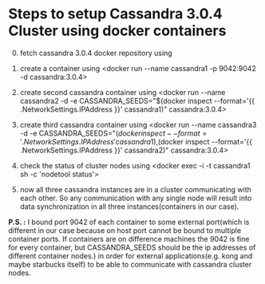 Steps to setup Cassandra 3.0.4 Cluster using docker containers
==============================================================

0. fetch cassandra 3.0.4 docker repository using <docker fetch cassandra:3.0.4>

0. create a container using <docker run --name cassandra1 -p 9042:9042 -d cassandra:3.0.4>

0. create second cassandra container using <docker run --name cassandra2 -d -e CASSANDRA_SEEDS="$(docker inspect --format='{{ .NetworkSettings.IPAddress }}' cassandra1)"  cassandra:3.0.4>

0. create third cassandra container using <docker run --name cassandra3 -d -e CASSANDRA_SEEDS="$(docker inspect --format='{{ .NetworkSettings.IPAddress }}' cassandra1),$(docker inspect --format='{{ .NetworkSettings.IPAddress }}' cassandra2)"  cassandra:3.0.4>

0. check the status of cluster nodes using <docker exec -i -t cassandra1 sh -c 'nodetool status'>

0. now all three cassandra instances are in a cluster communicating with each other. So any communication with any single node will result into data synchronization in all three instances(containers in our case).







<b>P.S. :</b> I bound port 9042 of each container to some external port(which is different in our case because on host port cannot be bound to multiple container ports. If containers are on difference machines the 9042 is fine for every container, but CASSANDRA_SEEDS should be the ip addresses of different container nodes.) in order for external applications(e.g. kong and maybe starbucks itself) to be able to communicate with cassandra cluster nodes.
